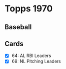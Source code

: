 # Topps 1970 
## Baseball

## Cards

- [x] 64: AL RBI Leaders<br>
- [x] 69: NL Pitching Leaders<br>

